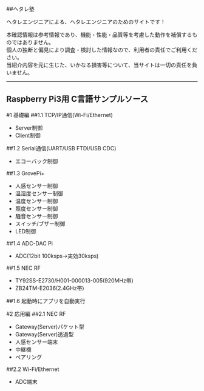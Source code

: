 ##ヘタレ塾

ヘタレエンジニアによる、ヘタレエンジニアのためのサイトです！   

本確認情報は参考情報であり、機能・性能・品質等を考慮した動作を補償するものではありません。   
個人の独断と偏見により調査・検討した情報なので、利用者の責任でご利用ください。   
当紹介内容を元に生じた、いかなる損害等について、当サイトは一切の責任を負いません。   

-----
Raspberry Pi3用 C言語サンプルソース
-----

#1 基礎編
##1.1 TCP/IP通信(Wi-Fi/Ethernet)
* Server制御
* Client制御

##1.2 Serial通信(UART/USB FTDI/USB CDC)
* エコーバック制御

##1.3 GrovePi+
* 人感センサー制御
* 温湿度センサー制御
* 温度センサー制御
* 照度センサー制御
* 騒音センサー制御
* スイッチ/ブザー制御
* LED制御

##1.4 ADC-DAC Pi
* ADC(12bit 100ksps→実効30ksps)

##1.5 NEC RF
* TY92SS-E2730/H001-000013-005(920MHz帯)
* ZB24TM-E2036(2.4GHz帯)

##1.6 起動時にアプリを自動実行

#2 応用編
##2.1 NEC RF
* Gateway(Server)パケット型
* Gateway(Server)透過型
* 人感センサー端末
* 中継機
* ペアリング

##2.2 Wi-Fi/Ethernet
* ADC端末
